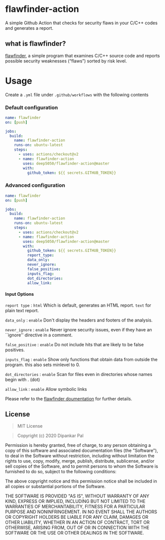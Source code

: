 # flawfinder-action
A simple Github Action that checks for security flaws in your C/C++ codes and generates a report.

## what is flawfinder?
[flawfinder](http://doc.gnu-darwin.org/flawfinder/), a simple program that examines C/C++ source code and reports possible security weaknesses (“flaws”) sorted by risk level.

# Usage
Create a ``.yml`` file under ``.github/workflows`` with the following contents
### Default configuration

```yml
name: flawfinder
on: [push]

jobs:
  build:
    name: flawfinder-action
    runs-on: ubuntu-latest
    steps:
      - uses: actions/checkout@v2
      - name: flawfinder-action 
        uses: deep5050/flawfinder-action@master
        with:
          github_token: ${{ secrets.GITHUB_TOKEN}}
```

### Advanced configuration
```yml
name: flawfinder
on: [push]

jobs:
  build:
    name: flawfinder-action
    runs-on: ubuntu-latest
    steps:
      - uses: actions/checkout@v2
      - name: flawfinder-action 
        uses: deep5050/flawfinder-action@master
        with:
          github_token: ${{ secrets.GITHUB_TOKEN}}
          report_type:
          data_only:
          never_ignore:
          false_positive:
          inputs_flag:
          dot_directories:
          allow_link:
```

#### Input Options
``report type`` : ``html`` Which is default, generates an HTML report. ``text`` for plain text report.

``data_only`` : ``enable`` Don't display the headers and footers of the analysis.

``never_ignore`` : ``enable`` Never ignore security issues, even if they have an ``ignore'' directive in a comment.

``false_positive`` : ``enable`` Do not include hits that are likely to be false  positives.

``inputs_flag`` : ``enable`` Show only functions that obtain data from outside the program. this also sets minlevel to 0.

``dot_directories`` : ``enable`` Scan for files even in directories whose names begin with . (dot) 

``allow_link`` : ``enable`` Allow symbolic links

Please refer to the [flawfinder doumentation](http://doc.gnu-darwin.org/flawfinder/) for further details.

## License

>MIT License

>Copyright (c) 2020 Dipankar Pal

Permission is hereby granted, free of charge, to any person obtaining a copy
of this software and associated documentation files (the "Software"), to deal
in the Software without restriction, including without limitation the rights
to use, copy, modify, merge, publish, distribute, sublicense, and/or sell
copies of the Software, and to permit persons to whom the Software is
furnished to do so, subject to the following conditions:

The above copyright notice and this permission notice shall be included in all
copies or substantial portions of the Software.

THE SOFTWARE IS PROVIDED "AS IS", WITHOUT WARRANTY OF ANY KIND, EXPRESS OR
IMPLIED, INCLUDING BUT NOT LIMITED TO THE WARRANTIES OF MERCHANTABILITY,
FITNESS FOR A PARTICULAR PURPOSE AND NONINFRINGEMENT. IN NO EVENT SHALL THE
AUTHORS OR COPYRIGHT HOLDERS BE LIABLE FOR ANY CLAIM, DAMAGES OR OTHER
LIABILITY, WHETHER IN AN ACTION OF CONTRACT, TORT OR OTHERWISE, ARISING FROM,
OUT OF OR IN CONNECTION WITH THE SOFTWARE OR THE USE OR OTHER DEALINGS IN THE
SOFTWARE.
